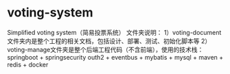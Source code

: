 # voting-system
Simplified voting system（简易投票系统）
文件夹说明：
1）voting-document文件夹内是整个工程的相关文档，包括设计、部署、测试、初始化脚本等
2）voting-manage文件夹是整个后端工程代码（不含前端），使用的技术栈：springboot + springsecurity outh2 + eventbus + mybatis + mysql + maven  + redis + docker
